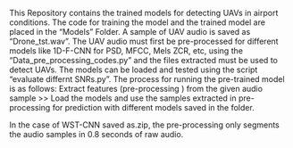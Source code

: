 This Repository contains the trained models for detecting UAVs in airport conditions. The code for training the model and the trained model are placed in the “Models” Folder.
A sample of UAV audio is saved as “Drone_tst.wav”. The UAV audio must first be pre-processed for different models like 1D-F-CNN for PSD, MFCC, Mels ZCR, etc, using the
“Data_pre_processing_codes.py” and the files extracted must be used to detect UAVs. The models can be loaded and tested using the script “evaluate differnt SNRs.py”.
The process for running the pre-trained model is as follows:
Extract features (pre-processing ) from the given audio sample >> Load the models and use the samples extracted in pre-processing for prediction with different models saved in the folder. 

In the case of WST-CNN saved as.zip, the pre-processing only segments the audio samples in 0.8 seconds of raw audio.

